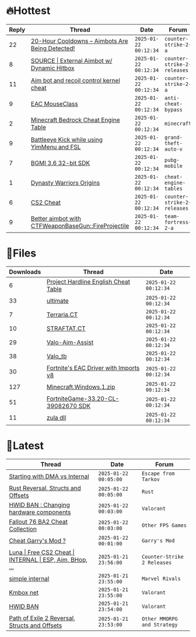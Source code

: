 # 🔥Hottest
|Reply|Thread|Date|Forum|
|-----|------|----|-----|
|22|[20&#45;Hour Cooldowns – Aimbots Are Being Detected&#33;](https://%75%6E%6B%6E%6F%77%6E%63%68%65%61%74%73.%6D%65/%66%6F%72%75%6D/counter-strike-2-a/682413-20-hour-cooldowns-aimbots-detected.html)|`2025-01-22 00:12:34`|`counter-strike-2-a`|
|8|[SOURCE &#124; External Aimbot w/ Dynamic Hitbox](https://%75%6E%6B%6E%6F%77%6E%63%68%65%61%74%73.%6D%65/%66%6F%72%75%6D/counter-strike-2-releases/682229-source-external-aimbot-dynamic-hitbox.html)|`2025-01-22 00:12:34`|`counter-strike-2-releases`|
|11|[Aim bot and recoil control kernel cheat](https://%75%6E%6B%6E%6F%77%6E%63%68%65%61%74%73.%6D%65/%66%6F%72%75%6D/counter-strike-2-a/682400-aim-bot-recoil-control-kernel-cheat.html)|`2025-01-22 00:12:34`|`counter-strike-2-a`|
|9|[EAC MouseClass](https://%75%6E%6B%6E%6F%77%6E%63%68%65%61%74%73.%6D%65/%66%6F%72%75%6D/anti-cheat-bypass/682407-eac-mouseclass.html)|`2025-01-22 00:12:34`|`anti-cheat-bypass`|
|2|[Minecraft Bedrock Cheat Engine Table](https://%75%6E%6B%6E%6F%77%6E%63%68%65%61%74%73.%6D%65/%66%6F%72%75%6D/minecraft/682617-minecraft-bedrock-cheat-engine-table.html)|`2025-01-22 00:12:34`|`minecraft`|
|9|[Battleeye Kick while using YimMenu and FSL](https://%75%6E%6B%6E%6F%77%6E%63%68%65%61%74%73.%6D%65/%66%6F%72%75%6D/grand-theft-auto-v/682755-battleeye-kick-using-yimmenu-fsl.html)|`2025-01-22 00:12:34`|`grand-theft-auto-v`|
|7|[BGMI 3&#46;6 32&#45;bit SDK](https://%75%6E%6B%6E%6F%77%6E%63%68%65%61%74%73.%6D%65/%66%6F%72%75%6D/pubg-mobile/682475-bgmi-3-6-32-bit-sdk.html)|`2025-01-22 00:12:34`|`pubg-mobile`|
|1|[Dynasty Warriors Origins](https://%75%6E%6B%6E%6F%77%6E%63%68%65%61%74%73.%6D%65/%66%6F%72%75%6D/cheat-engine-tables/682297-dynasty-warriors-origins.html)|`2025-01-22 00:12:34`|`cheat-engine-tables`|
|6|[CS2 Cheat](https://%75%6E%6B%6E%6F%77%6E%63%68%65%61%74%73.%6D%65/%66%6F%72%75%6D/counter-strike-2-releases/682717-cs2-cheat.html)|`2025-01-22 00:12:34`|`counter-strike-2-releases`|
|9|[Better aimbot with CTFWeaponBaseGun::FireProjectile](https://%75%6E%6B%6E%6F%77%6E%63%68%65%61%74%73.%6D%65/%66%6F%72%75%6D/team-fortress-2-a/682587-aimbot-ctfweaponbasegun-fireprojectile.html)|`2025-01-22 00:12:34`|`team-fortress-2-a`|
# 📄Files
|Downloads|Thread|Date|
|---------|------|----|
|6|[Project Hardline English Cheat Table](https://%75%6E%6B%6E%6F%77%6E%63%68%65%61%74%73.%6D%65/%66%6F%72%75%6D/downloads.php?do=file&id=48360)|`2025-01-22 00:12:34`|
|33|[ultimate](https://%75%6E%6B%6E%6F%77%6E%63%68%65%61%74%73.%6D%65/%66%6F%72%75%6D/downloads.php?do=file&id=48346)|`2025-01-22 00:12:34`|
|7|[Terraria&#46;CT](https://%75%6E%6B%6E%6F%77%6E%63%68%65%61%74%73.%6D%65/%66%6F%72%75%6D/downloads.php?do=file&id=48335)|`2025-01-22 00:12:34`|
|10|[STRAFTAT&#46;CT](https://%75%6E%6B%6E%6F%77%6E%63%68%65%61%74%73.%6D%65/%66%6F%72%75%6D/downloads.php?do=file&id=48321)|`2025-01-22 00:12:34`|
|29|[Valo&#45;Aim&#45;Assist](https://%75%6E%6B%6E%6F%77%6E%63%68%65%61%74%73.%6D%65/%66%6F%72%75%6D/downloads.php?do=file&id=48315)|`2025-01-22 00:12:34`|
|38|[Valo&#95;tb](https://%75%6E%6B%6E%6F%77%6E%63%68%65%61%74%73.%6D%65/%66%6F%72%75%6D/downloads.php?do=file&id=48314)|`2025-01-22 00:12:34`|
|30|[Fortnite's EAC Driver with Imports v8](https://%75%6E%6B%6E%6F%77%6E%63%68%65%61%74%73.%6D%65/%66%6F%72%75%6D/downloads.php?do=file&id=48313)|`2025-01-22 00:12:34`|
|127|[Minecraft&#46;Windows&#46;1&#46;zip](https://%75%6E%6B%6E%6F%77%6E%63%68%65%61%74%73.%6D%65/%66%6F%72%75%6D/downloads.php?do=file&id=48312)|`2025-01-22 00:12:34`|
|51|[FortniteGame&#45;33&#46;20&#45;CL&#45;39082670 SDK](https://%75%6E%6B%6E%6F%77%6E%63%68%65%61%74%73.%6D%65/%66%6F%72%75%6D/downloads.php?do=file&id=48309)|`2025-01-22 00:12:34`|
|11|[zula dll ](https://%75%6E%6B%6E%6F%77%6E%63%68%65%61%74%73.%6D%65/%66%6F%72%75%6D/downloads.php?do=file&id=48307)|`2025-01-22 00:12:34`|
# 💬Latest
|Thread|Date|Forum|
|------|----|-----|
|[Starting with DMA vs Internal](https://%75%6E%6B%6E%6F%77%6E%63%68%65%61%74%73.%6D%65/%66%6F%72%75%6D/escape-from-tarkov/682997-starting-dma-vs-internal.html)|`2025-01-22 00:05:00`|`Escape from Tarkov`|
|[Rust Reversal, Structs and Offsets](https://%75%6E%6B%6E%6F%77%6E%63%68%65%61%74%73.%6D%65/%66%6F%72%75%6D/rust/164256-rust-reversal-structs-offsets.html)|`2025-01-22 00:05:00`|`Rust`|
|[HWID BAN : Changing hardware components](https://%75%6E%6B%6E%6F%77%6E%63%68%65%61%74%73.%6D%65/%66%6F%72%75%6D/valorant/683344-hwid-ban-changing-hardware-components.html)|`2025-01-22 00:03:00`|`Valorant`|
|[Fallout 76 BA2 Cheat Collection](https://%75%6E%6B%6E%6F%77%6E%63%68%65%61%74%73.%6D%65/%66%6F%72%75%6D/other-fps-games/519969-fallout-76-ba2-cheat-collection.html)|`2025-01-22 00:03:00`|`Other FPS Games`|
|[Cheat Garry's Mod ?](https://%75%6E%6B%6E%6F%77%6E%63%68%65%61%74%73.%6D%65/%66%6F%72%75%6D/garry-s-mod/682948-cheat-garrys-mod.html)|`2025-01-22 00:01:00`|`Garry's Mod`|
|[Luna &#124; Free CS2 Cheat &#124; INTERNAL &#124; ESP, Aim, BHop, &#46;&#46;&#46;](https://%75%6E%6B%6E%6F%77%6E%63%68%65%61%74%73.%6D%65/%66%6F%72%75%6D/counter-strike-2-releases/681945-luna-free-cs2-cheat-internal-esp-aim-bhop.html)|`2025-01-21 23:56:00`|`Counter-Strike 2 Releases`|
|[simple internal](https://%75%6E%6B%6E%6F%77%6E%63%68%65%61%74%73.%6D%65/%66%6F%72%75%6D/marvel-rivals/680544-simple-internal.html)|`2025-01-21 23:55:00`|`Marvel Rivals`|
|[Kmbox net](https://%75%6E%6B%6E%6F%77%6E%63%68%65%61%74%73.%6D%65/%66%6F%72%75%6D/valorant/682897-kmbox-net.html)|`2025-01-21 23:55:00`|`Valorant`|
|[HWID BAN](https://%75%6E%6B%6E%6F%77%6E%63%68%65%61%74%73.%6D%65/%66%6F%72%75%6D/valorant/683368-hwid-ban.html)|`2025-01-21 23:54:00`|`Valorant`|
|[Path of Exile 2 Reversal, Structs and Offsets](https://%75%6E%6B%6E%6F%77%6E%63%68%65%61%74%73.%6D%65/%66%6F%72%75%6D/other-mmorpg-and-strategy/676435-path-exile-2-reversal-structs-offsets.html)|`2025-01-21 23:53:00`|`Other MMORPG and Strategy`|
